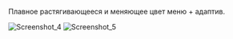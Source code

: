 Плавное растягивающееся и меняющее цвет меню + адаптив.


![Screenshot_4](https://user-images.githubusercontent.com/104467944/179626045-a57270df-2225-4442-af48-abe6f6050327.jpg)
![Screenshot_5](https://user-images.githubusercontent.com/104467944/179626048-a0214a73-b7f5-4d95-b1f0-344a6b3e8083.jpg)

